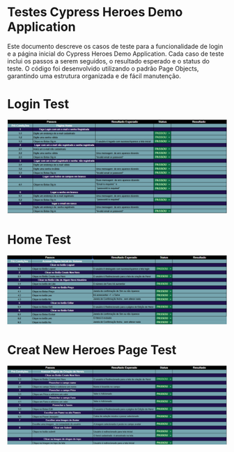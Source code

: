 # Testes Cypress Heroes Demo Application

Este documento descreve os casos de teste para a funcionalidade de login e a página inicial do Cypress Heroes Demo Application. Cada caso de teste inclui os passos a serem seguidos, o resultado esperado e o status do teste. O código foi desenvolvido utilizando o padrão Page Objects, garantindo uma estrutura organizada e de fácil manutenção.

# Login Test

<img src="./imagens/testin_Casa_Login.png" alt="login teste">

# Home Test

<img src="./imagens/testin_Casa_Home.png" alt="home teste">

# Creat New Heroes Page Test

<img src="./imagens/testin_Casa_create-New-Heroes.png" alt="creat teste">
